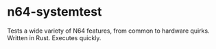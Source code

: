 # n64-systemtest
Tests a wide variety of N64 features, from common to hardware quirks. Written in Rust. Executes quickly.
